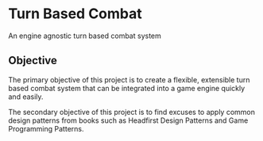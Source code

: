 # Turn Based Combat
An engine agnostic turn based combat system

## Objective
The primary objective of this project is to create a flexible, extensible turn based combat system that can be integrated into a game engine quickly and easily.

The secondary objective of this project is to find excuses to apply common design patterns from books such as Headfirst Design Patterns and Game Programming Patterns.
